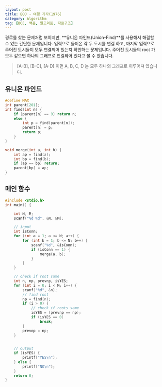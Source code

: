 ```yaml
---
layout: post
title: BOJ - 여행 가자(1976)
category: Algorithm
tag: [BOJ, 백준, 알고리즘, 자료구조]
---
```


 경로를 찾는 문제처럼 보이지만, **유니온 파인드(Union-Find)**를 사용해서 해결할 수 있는 간단한 문제입니다. 입력으로 들어온 각 두 도시를 연결 하고, 마지막 입력으로 주어진 도시들이 모두 연결되어 있는지 확인하는 문제입니다. 주어진 도시들의 root 가 모두 같으면 하나의 그래프로 연결되어 있다고 볼 수 있습니다.


> [A-B], [B-C], [A-D] 이면 A, B, C, D 는 모두 하나의 그래프로 이루어져 있습니다.



## 유니온 파인드
```cpp
#define MAX 
int parent[201];
int find(int n) {
	if (parent[n] == 0) return n;
	else {
		int p = find(parent[n]);
		parent[n] = p;
		return p;
	}
}

void merge(int a, int b) {
	int ap = find(a);
	int bp = find(b);
	if (ap == bp) return;
	parent[bp] = ap;
}
```

## 메인 함수
```cpp
#include <stdio.h>
int main() {

	int N, M;
	scanf("%d %d", &N, &M);

	// input
	int isConn;
	for (int a = 1; a <= N; a++) {
		for (int b = 1; b <= N; b++) {
			scanf("%d", &isConn);
			if (isConn == 1) {
				merge(a, b);
			}
		}
	}

	// check if root same
	int n, np, prevnp, isYES;
	for (int i = 0; i < M; i++) {
		scanf("%d", &n);
		// find root
		np = find(n);
		if (i > 0) {
			// check if roots same
			isYES = (prevnp == np);
			if (isYES == 0)
				break;
		}
		prevnp = np;
	}

	
	// output
	if (isYES) {
		printf("YES\n");
	} else {
		printf("NO\n");
	}
	return 0;
}
```